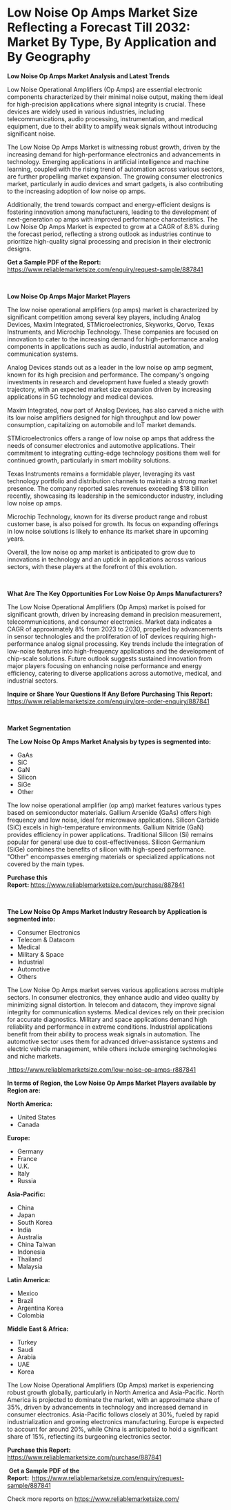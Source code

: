 <p><h1>Low Noise Op Amps Market Size Reflecting a Forecast Till 2032: Market By Type, By Application and By Geography</h1></p><p><strong>Low Noise Op Amps Market Analysis and Latest Trends</strong></p>
<p><p>Low Noise Operational Amplifiers (Op Amps) are essential electronic components characterized by their minimal noise output, making them ideal for high-precision applications where signal integrity is crucial. These devices are widely used in various industries, including telecommunications, audio processing, instrumentation, and medical equipment, due to their ability to amplify weak signals without introducing significant noise.</p><p>The Low Noise Op Amps Market is witnessing robust growth, driven by the increasing demand for high-performance electronics and advancements in technology. Emerging applications in artificial intelligence and machine learning, coupled with the rising trend of automation across various sectors, are further propelling market expansion. The growing consumer electronics market, particularly in audio devices and smart gadgets, is also contributing to the increasing adoption of low noise op amps.</p><p>Additionally, the trend towards compact and energy-efficient designs is fostering innovation among manufacturers, leading to the development of next-generation op amps with improved performance characteristics. The Low Noise Op Amps Market is expected to grow at a CAGR of 8.8% during the forecast period, reflecting a strong outlook as industries continue to prioritize high-quality signal processing and precision in their electronic designs.</p></p>
<p><strong>Get a Sample PDF of the Report:&nbsp;</strong> <a href="https://www.reliablemarketsize.com/enquiry/request-sample/887841?utm_campaign=2291&utm_medium=2&utm_source=Github&utm_content=ia&utm_term=10022025&utm_id=low-noise-op-amps">https://www.reliablemarketsize.com/enquiry/request-sample/887841</a></p>
<p>&nbsp;</p>
<p><strong>Low Noise Op Amps Major Market Players</strong></p>
<p><p>The low noise operational amplifiers (op amps) market is characterized by significant competition among several key players, including Analog Devices, Maxim Integrated, STMicroelectronics, Skyworks, Qorvo, Texas Instruments, and Microchip Technology. These companies are focused on innovation to cater to the increasing demand for high-performance analog components in applications such as audio, industrial automation, and communication systems.</p><p>Analog Devices stands out as a leader in the low noise op amp segment, known for its high precision and performance. The company's ongoing investments in research and development have fueled a steady growth trajectory, with an expected market size expansion driven by increasing applications in 5G technology and medical devices.</p><p>Maxim Integrated, now part of Analog Devices, has also carved a niche with its low noise amplifiers designed for high throughput and low power consumption, capitalizing on automobile and IoT market demands. </p><p>STMicroelectronics offers a range of low noise op amps that address the needs of consumer electronics and automotive applications. Their commitment to integrating cutting-edge technology positions them well for continued growth, particularly in smart mobility solutions.</p><p>Texas Instruments remains a formidable player, leveraging its vast technology portfolio and distribution channels to maintain a strong market presence. The company reported sales revenues exceeding $18 billion recently, showcasing its leadership in the semiconductor industry, including low noise op amps.</p><p>Microchip Technology, known for its diverse product range and robust customer base, is also poised for growth. Its focus on expanding offerings in low noise solutions is likely to enhance its market share in upcoming years.</p><p>Overall, the low noise op amp market is anticipated to grow due to innovations in technology and an uptick in applications across various sectors, with these players at the forefront of this evolution.</p></p>
<p>&nbsp;</p>
<p><strong>What Are The Key Opportunities For Low Noise Op Amps Manufacturers?</strong></p>
<p><p>The Low Noise Operational Amplifiers (Op Amps) market is poised for significant growth, driven by increasing demand in precision measurement, telecommunications, and consumer electronics. Market data indicates a CAGR of approximately 8% from 2023 to 2030, propelled by advancements in sensor technologies and the proliferation of IoT devices requiring high-performance analog signal processing. Key trends include the integration of low-noise features into high-frequency applications and the development of chip-scale solutions. Future outlook suggests sustained innovation from major players focusing on enhancing noise performance and energy efficiency, catering to diverse applications across automotive, medical, and industrial sectors.</p></p>
<p><strong>Inquire or Share Your Questions If Any Before Purchasing This Report:</strong> <a href="https://www.reliablemarketsize.com/enquiry/pre-order-enquiry/887841?utm_campaign=2291&utm_medium=2&utm_source=Github&utm_content=ia&utm_term=10022025&utm_id=low-noise-op-amps">https://www.reliablemarketsize.com/enquiry/pre-order-enquiry/887841</a></p>
<p>&nbsp;</p>
<p><strong>Market Segmentation</strong></p>
<p><strong>The Low Noise Op Amps Market Analysis by types is segmented into:</strong></p>
<p><ul><li>GaAs</li><li>SiC</li><li>GaN</li><li>Silicon</li><li>SiGe</li><li>Other</li></ul></p>
<p><p>The low noise operational amplifier (op amp) market features various types based on semiconductor materials. Gallium Arsenide (GaAs) offers high frequency and low noise, ideal for microwave applications. Silicon Carbide (SiC) excels in high-temperature environments. Gallium Nitride (GaN) provides efficiency in power applications. Traditional Silicon (Si) remains popular for general use due to cost-effectiveness. Silicon Germanium (SiGe) combines the benefits of silicon with high-speed performance. "Other" encompasses emerging materials or specialized applications not covered by the main types.</p></p>
<p><strong>Purchase this Report:&nbsp;</strong><a href="https://www.reliablemarketsize.com/purchase/887841?utm_campaign=2291&utm_medium=2&utm_source=Github&utm_content=ia&utm_term=10022025&utm_id=low-noise-op-amps">https://www.reliablemarketsize.com/purchase/887841</a></p>
<p>&nbsp;</p>
<p><strong>The Low Noise Op Amps Market Industry Research by Application is segmented into:</strong></p>
<p><ul><li>Consumer Electronics</li><li>Telecom & Datacom</li><li>Medical</li><li>Military & Space</li><li>Industrial</li><li>Automotive</li><li>Others</li></ul></p>
<p><p>The Low Noise Op Amps market serves various applications across multiple sectors. In consumer electronics, they enhance audio and video quality by minimizing signal distortion. In telecom and datacom, they improve signal integrity for communication systems. Medical devices rely on their precision for accurate diagnostics. Military and space applications demand high reliability and performance in extreme conditions. Industrial applications benefit from their ability to process weak signals in automation. The automotive sector uses them for advanced driver-assistance systems and electric vehicle management, while others include emerging technologies and niche markets.</p></p>
<p><a href="https://www.reliablemarketsize.com/low-noise-op-amps-r887841?utm_campaign=2291&utm_medium=2&utm_source=Github&utm_content=ia&utm_term=10022025&utm_id=low-noise-op-amps">&nbsp;https://www.reliablemarketsize.com/low-noise-op-amps-r887841</a></p>
<p><strong>In terms of Region, the Low Noise Op Amps Market Players available by Region are:</strong></p>
<p>
    <p> <strong> North America: </strong>
        <ul>
            <li>United States</li>
            <li>Canada</li>
        </ul>
        </p> 
    <p> <strong> Europe: </strong>
        <ul>
            <li>Germany</li>
            <li>France</li>
            <li>U.K.</li>
            <li>Italy</li>
            <li>Russia</li>
        </ul>
        </p> 
    <p> <strong> Asia-Pacific: </strong>
        <ul>
            <li>China</li>
            <li>Japan</li>
            <li>South Korea</li>
            <li>India</li>
            <li>Australia</li>
            <li>China Taiwan</li>
            <li>Indonesia</li>
            <li>Thailand</li>
            <li>Malaysia</li>
        </ul>
        </p> 
    <p> <strong> Latin America: </strong>
        <ul>
            <li>Mexico</li>
            <li>Brazil</li>
            <li>Argentina Korea</li>
            <li>Colombia</li>
        </ul>
        </p> 
    <p> <strong> Middle East & Africa: </strong>
        <ul>
            <li>Turkey</li>
            <li>Saudi</li>
            <li>Arabia</li>
            <li>UAE</li>
            <li>Korea</li>
        </ul>
    </p>
    </p>
<p><p>The Low Noise Operational Amplifiers (Op Amps) market is experiencing robust growth globally, particularly in North America and Asia-Pacific. North America is projected to dominate the market, with an approximate share of 35%, driven by advancements in technology and increased demand in consumer electronics. Asia-Pacific follows closely at 30%, fueled by rapid industrialization and growing electronics manufacturing. Europe is expected to account for around 20%, while China is anticipated to hold a significant share of 15%, reflecting its burgeoning electronics sector.</p></p>
<p><strong>Purchase this Report: </strong><a href="https://www.reliablemarketsize.com/purchase/887841?utm_campaign=2291&utm_medium=2&utm_source=Github&utm_content=ia&utm_term=10022025&utm_id=low-noise-op-amps">https://www.reliablemarketsize.com/purchase/887841</a></p>
<p>&nbsp;<strong>Get a Sample PDF of the Report:&nbsp;&nbsp;</strong><a href="https://www.reliablemarketsize.com/enquiry/request-sample/887841?utm_campaign=2291&utm_medium=2&utm_source=Github&utm_content=ia&utm_term=10022025&utm_id=low-noise-op-amps">https://www.reliablemarketsize.com/enquiry/request-sample/887841</a></p>
<p><strong></strong></p>
<p>Check more reports on <a href="https://www.reliablemarketsize.com/?utm_campaign=2291&utm_medium=2&utm_source=Github&utm_content=ia&utm_term=10022025&utm_id=low-noise-op-amps">https://www.reliablemarketsize.com/</a></p>